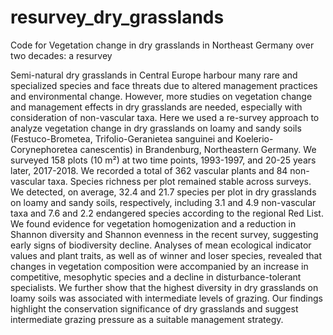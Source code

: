 # resurvey_dry_grasslands
Code for Vegetation change in dry grasslands in Northeast Germany over two decades: a resurvey

Semi-natural dry grasslands in Central Europe harbour many rare and specialized species and face threats due to altered management practices and environmental change. However, more studies on vegetation change and management effects in dry grasslands are needed, especially with consideration of non-vascular taxa. Here we used a re-survey approach to analyze vegetation change in dry grasslands on loamy and sandy soils (Festuco-Brometea, Trifolio-Geranietea sanguinei and Koelerio-Corynephoretea canescentis) in Brandenburg, Northeastern Germany. We surveyed 158 plots (10 m²) at two time points, 1993-1997, and 20-25 years later, 2017-2018. We recorded a total of 362 vascular plants and 84 non-vascular taxa. Species richness per plot remained stable across surveys. We detected, on average, 32.4 and 21.7 species per plot in dry grasslands on loamy and sandy soils, respectively, including 3.1 and 4.9 non-vascular taxa and 7.6 and 2.2 endangered species according to the regional Red List. We found evidence for vegetation homogenization and a reduction in Shannon diversity and Shannon evenness in the recent survey, suggesting early signs of biodiversity decline. Analyses of mean ecological indicator values and plant traits, as well as of winner and loser species, revealed that changes in vegetation composition were accompanied by an increase in competitive, mesophytic species and a decline in disturbance-tolerant specialists. We further show that the highest diversity in dry grasslands on loamy soils was associated with intermediate levels of grazing. Our findings highlight the conservation significance of dry grasslands and suggest intermediate grazing pressure as a suitable management strategy.

